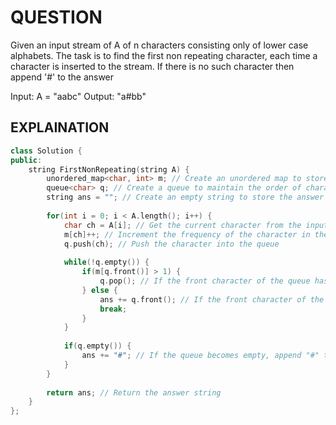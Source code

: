 # QUESTION

Given an input stream of A of n characters consisting only of lower case alphabets. The task is to find the first non repeating character, each time a character is inserted to the stream. If there is no such character then append '#' to the answer

Input: A = "aabc"
Output: "a#bb"

## EXPLAINATION

```cpp
class Solution {
public:
    string FirstNonRepeating(string A) {
        unordered_map<char, int> m; // Create an unordered map to store character frequencies
        queue<char> q; // Create a queue to maintain the order of characters
        string ans = ""; // Create an empty string to store the answer
        
        for(int i = 0; i < A.length(); i++) {
            char ch = A[i]; // Get the current character from the input string
            m[ch]++; // Increment the frequency of the character in the map
            q.push(ch); // Push the character into the queue
            
            while(!q.empty()) {
                if(m[q.front()] > 1) {
                    q.pop(); // If the front character of the queue has a frequency greater than 1, remove it from the queue
                } else {
                    ans += q.front(); // If the front character of the queue has a frequency of 1, append it to the answer string
                    break;
                }
            }
            
            if(q.empty()) {
                ans += "#"; // If the queue becomes empty, append "#" to the answer string indicating no non-repeating character found
            }
        }
        
        return ans; // Return the answer string
    }
};
```
